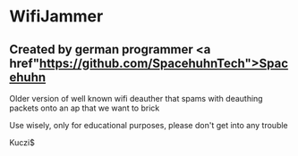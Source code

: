 # WifiJammer
## Created by german programmer <a href"https://github.com/SpacehuhnTech">Spacehuhn</a>

Older version of well known wifi deauther that spams with deauthing packets onto an ap that we want to brick

Use wisely, only for educational purposes, please don't get into any trouble

Kuczi$
